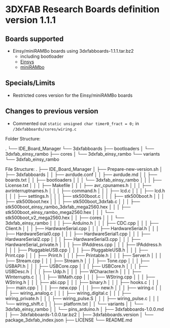 # 3DXFAB Research Boards definition version 1.1.1

## Boards supported
- Einsy/miniRAMBo boards using 3dxfabboards-1.1.1.tar.bz2
  - including bootloader
  - [Einsys](https://reprap.org/wiki/EinsyRambo)
  - [miniRAMbo](https://reprap.org/wiki/MiniRambo)
## Specials/Limits
- Restricted cores version for the Einsy/miniRAMBo boards

## Changes to previous version
- Commented out `static unsigned char timer0_fract = 0;` in `/3dxfabboards/cores/wiring.c` 

Folder Structure:

.
└── IDE_Board_Manager
    └── 3dxfabboards
        ├── bootloaders
        │   └── 3dxfab_einsy_rambo
        ├── cores
        │   └── 3dxfab_einsy_rambo
        └── variants
            └── 3dxfab_einsy_rambo

File Structure:
.
├── IDE_Board_Manager
│   ├── Prepare-new-version.sh
│   ├── 3dxfabboards
│   │   ├── avrdude.conf
│   │   ├── avrdude.md
│   │   ├── boards.txt
│   │   ├── bootloaders
│   │   │   └── 3dxfab_einsy_rambo
│   │   │       ├── License.txt
│   │   │       ├── Makefile
│   │   │       ├── avr_cpunames.h
│   │   │       ├── avrinterruptnames.h
│   │   │       ├── command.h
│   │   │       ├── lcd.c
│   │   │       ├── lcd.h
│   │   │       ├── settings.h
│   │   │       ├── stk500boot.c
│   │   │       ├── stk500boot.h
│   │   │       ├── stk500boot.hex
│   │   │       ├── stk500boot_3dxfab.c
│   │   │       ├── stk500boot_einsy_rambo_3dxfab_mega2560.hex
│   │   │       ├── stk500boot_einsy_rambo_mega2560.hex
│   │   │       └── stk500boot_v2_mega2560.hex
│   │   ├── cores
│   │   │   └── 3dxfab_einsy_rambo
│   │   │       ├── Arduino.h
│   │   │       ├── CDC.cpp
│   │   │       ├── Client.h
│   │   │       ├── HardwareSerial.cpp
│   │   │       ├── HardwareSerial.h
│   │   │       ├── HardwareSerial0.cpp
│   │   │       ├── HardwareSerial1.cpp
│   │   │       ├── HardwareSerial2.cpp
│   │   │       ├── HardwareSerial3.cpp
│   │   │       ├── HardwareSerial_private.h
│   │   │       ├── IPAddress.cpp
│   │   │       ├── IPAddress.h
│   │   │       ├── PluggableUSB.cpp
│   │   │       ├── PluggableUSB.h
│   │   │       ├── Print.cpp
│   │   │       ├── Print.h
│   │   │       ├── Printable.h
│   │   │       ├── Server.h
│   │   │       ├── Stream.cpp
│   │   │       ├── Stream.h
│   │   │       ├── Tone.cpp
│   │   │       ├── USBAPI.h
│   │   │       ├── USBCore.cpp
│   │   │       ├── USBCore.h
│   │   │       ├── USBDesc.h
│   │   │       ├── Udp.h
│   │   │       ├── WCharacter.h
│   │   │       ├── WInterrupts.c
│   │   │       ├── WMath.cpp
│   │   │       ├── WString.cpp
│   │   │       ├── WString.h
│   │   │       ├── abi.cpp
│   │   │       ├── binary.h
│   │   │       ├── hooks.c
│   │   │       ├── main.cpp
│   │   │       ├── new.cpp
│   │   │       ├── new.h
│   │   │       ├── wiring.c
│   │   │       ├── wiring_analog.c
│   │   │       ├── wiring_digital.c
│   │   │       ├── wiring_private.h
│   │   │       ├── wiring_pulse.S
│   │   │       ├── wiring_pulse.c
│   │   │       └── wiring_shift.c
│   │   ├── platform.txt
│   │   └── variants
│   │       └── 3dxfab_einsy_rambo
│   │           └── pins_arduino.h
│   ├── 3dxfabboards-1.0.0.md
│   ├── 3dxfabboards-1.0.0.tar.bz2
│   ├── 3dxfabboards.version
│   └── package_3dxfab_index.json
├── LICENSE
└── README.md
